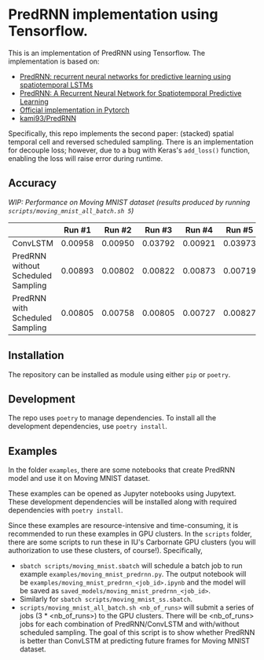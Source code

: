 # PredRNN implementation using Tensorflow.

This is an implementation of PredRNN using Tensorflow.
The implementation is based on:

* [PredRNN: recurrent neural networks for predictive learning using spatiotemporal LSTMs](https://dl.acm.org/doi/abs/10.5555/3294771.3294855)
* [PredRNN: A Recurrent Neural Network for Spatiotemporal Predictive Learning](https://arxiv.org/abs/2103.09504)
* [Official implementation in Pytorch](https://github.com/thuml/predrnn-pytorch)
* [kami93/PredRNN](https://github.com/kami93/PredRNN)

Specifically, this repo implements the second paper:
(stacked) spatial temporal cell and reversed scheduled sampling.
There is an implementation for decouple loss;
however, due to a bug with Keras's `add_loss()` function,
enabling the loss will raise error during runtime.

## Accuracy

_WIP: Performance on Moving MNIST dataset
(results produced by running `scripts/moving_mnist_all_batch.sh 5`)_

|                                    | Run #1  | Run #2  | Run #3  | Run #4  | Run #5  | Mean     | Std     |
|------------------------------------|---------|---------|---------|---------|---------|----------|---------|
| ConvLSTM                           | 0.00958 | 0.00950 | 0.03792 | 0.00921 | 0.03973 | 0.021188 | 0.01611 |
| PredRNN without Scheduled Sampling | 0.00893 | 0.00802 | 0.00822 | 0.00873 | 0.00719 | 0.008218 | 0.00068 |
| PredRNN with Scheduled Sampling    | 0.00805 | 0.00758 | 0.00805 | 0.00727 | 0.00827 | 0.007844 | 0.00041 |

## Installation

The repository can be installed as module using either `pip` or `poetry`.

## Development

The repo uses `poetry` to manage dependencies.
To install all the development dependencies, use `poetry install`.

## Examples

In the folder `examples`,
there are some notebooks that create PredRNN model
and use it on Moving MNIST dataset. 

These examples can be opened as Jupyter notebooks using Jupytext.
These development dependencies will be installed along with
required dependencies with `poetry install`.

Since these examples are resource-intensive and time-consuming,
it is recommended to run these examples in GPU clusters.
In the `scripts` folder,
there are some scripts to run these in IU's Carbornate GPU clusters
(you will authorization to use these clusters, of course!).
Specifically,

* `sbatch scripts/moving_mnist.sbatch` will schedule a batch job to run
example `examples/moving_mnist_predrnn.py`.
The output notebook will be `examples/moving_mnist_predrnn_<job_id>.ipynb`
and the model will be saved as `saved_models/moving_mnist_predrnn_<job_id>`.
* Similarly for `sbatch scripts/moving_mnist_ss.sbatch`.
* `scripts/moving_mnist_all_batch.sh <nb_of_runs>` will submit a series
of jobs (3 * <nb_of_runs>) to the GPU clusters.
There will be <nb_of_runs> jobs for each combination of PredRNN/ConvLSTM
and with/without scheduled sampling.
The goal of this script is to show whether PredRNN is better than ConvLSTM
at predicting future frames for Moving MNIST dataset.
